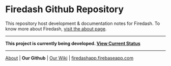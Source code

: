 # Firedash Github Repository

This repository host development & documentation notes for Firedash. To know more about Firedash, [visit the about page](https://nikahmadz.github.io/Firedash/).

---

**This project is currently being developed. [View Current Status](https://github.com/nikahmadz/Firedash/wiki/project-status)**

---

[About](https://nikahmadz.github.io/Firedash/) | **Our Github** | [Our Wiki](https://github.com/nikahmadz/Firedash/wiki/) | [firedashapp.firebaseapp.com](https://firedashapp.firebaseapp.com/)
